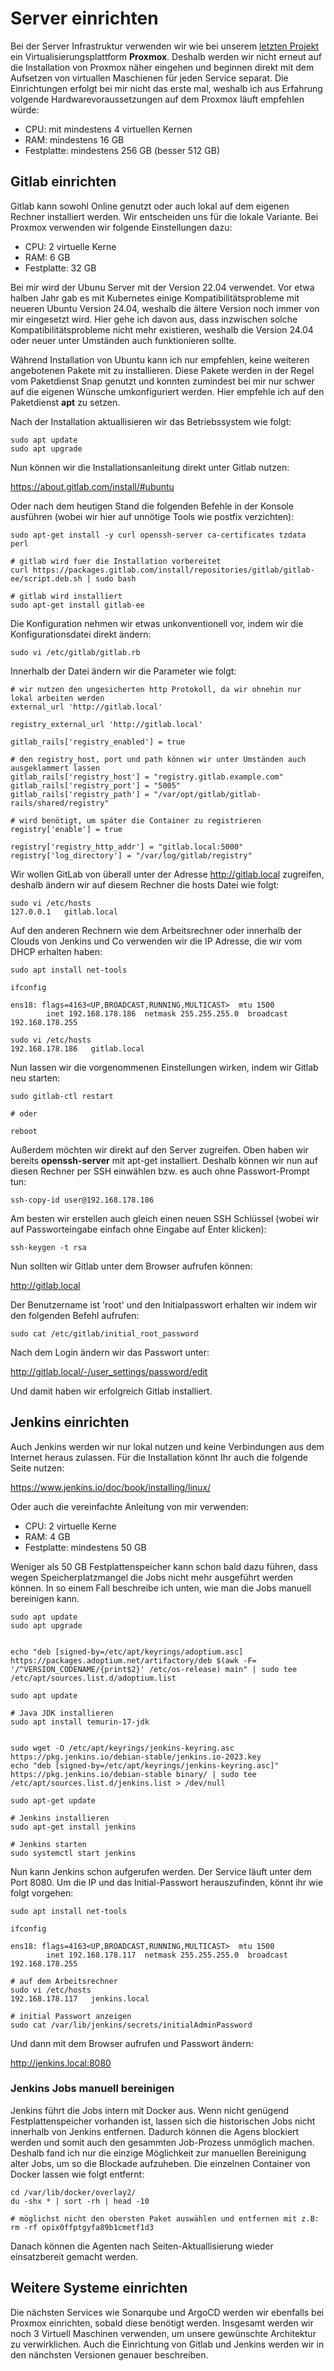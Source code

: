 # Server einrichten

Bei der Server Infrastruktur verwenden wir wie bei unserem <a href="https://github.com/SchmidtWaldemar/selfcare-management/blob/main/additional_infos/08_CI-CD_Pipelines.md#proxmox-hosts-aufsetzen">letzten Projekt</a> ein Virtualisierungsplattform <b>Proxmox</b>. Deshalb werden wir nicht erneut auf die Installation von Proxmox näher eingehen und beginnen direkt mit dem Aufsetzen von virtuallen Maschienen für jeden Service separat. Die Einrichtungen erfolgt bei mir nicht das erste mal, weshalb ich aus Erfahrung volgende Hardwarevoraussetzungen auf dem Proxmox läuft empfehlen würde:

- CPU: mit mindestens 4 virtuellen Kernen
- RAM: mindestens 16 GB
- Festplatte: mindestens 256 GB (besser 512 GB)

## Gitlab einrichten

Gitlab kann sowohl Online genutzt oder auch lokal auf dem eigenen Rechner installiert werden. Wir entscheiden uns für die lokale Variante. Bei Proxmox verwenden wir folgende Einstellungen dazu:

- CPU: 2 virtuelle Kerne
- RAM: 6 GB
- Festplatte: 32 GB

Bei mir wird der Ubunu Server mit der Version 22.04 verwendet. Vor etwa halben Jahr gab es mit Kubernetes einige Kompatibilitätsprobleme mit neueren Ubuntu Version 24.04, weshalb die ältere Version noch immer von mir eingesetzt wird. Hier gehe ich davon aus, dass inzwischen solche Kompatibilitätsprobleme nicht mehr existieren, weshalb die Version 24.04 oder neuer unter Umständen auch funktionieren sollte.

Während Installation von Ubuntu kann ich nur empfehlen, keine weiteren angebotenen Pakete mit zu installieren. Diese Pakete werden in der Regel vom Paketdienst Snap genutzt und konnten zumindest bei mir nur schwer auf die eigenen Wünsche umkonfiguriert werden. Hier empfehle ich auf den Paketdienst <b>apt</b> zu setzen.

Nach der Installation aktuallisieren wir das Betriebssystem wie folgt:

```
sudo apt update
sudo apt upgrade
```

Nun können wir die Installationsanleitung direkt unter Gitlab nutzen:

https://about.gitlab.com/install/#ubuntu

Oder nach dem heutigen Stand die folgenden Befehle in der Konsole ausführen (wobei wir hier auf unnötige Tools wie postfix verzichten):

```
sudo apt-get install -y curl openssh-server ca-certificates tzdata perl

# gitlab wird fuer die Installation vorbereitet
curl https://packages.gitlab.com/install/repositories/gitlab/gitlab-ee/script.deb.sh | sudo bash

# gitlab wird installiert
sudo apt-get install gitlab-ee
```

Die Konfiguration nehmen wir etwas unkonventionell vor, indem wir die Konfigurationsdatei direkt ändern:

```
sudo vi /etc/gitlab/gitlab.rb
```

Innerhalb der Datei ändern wir die Parameter wie folgt:

```
# wir nutzen den ungesicherten http Protokoll, da wir ohnehin nur lokal arbeiten werden
external_url 'http://gitlab.local'

registry_external_url 'http://gitlab.local'

gitlab_rails['registry_enabled'] = true

# den registry_host, port und path können wir unter Umständen auch ausgeklammert lassen
gitlab_rails['registry_host'] = "registry.gitlab.example.com"
gitlab_rails['registry_port'] = "5005"
gitlab_rails['registry_path'] = "/var/opt/gitlab/gitlab-rails/shared/registry"

# wird benötigt, um später die Container zu registrieren
registry['enable'] = true

registry['registry_http_addr'] = "gitlab.local:5000"
registry['log_directory'] = "/var/log/gitlab/registry"
```

Wir wollen GitLab von überall unter der Adresse http://gitlab.local zugreifen, deshalb ändern wir auf diesem Rechner die hosts Datei wie folgt:

```
sudo vi /etc/hosts
127.0.0.1   gitlab.local
```

Auf den anderen Rechnern wie dem Arbeitsrechner oder innerhalb der Clouds von Jenkins und Co verwenden wir die IP Adresse, die wir vom DHCP erhalten haben:

```
sudo apt install net-tools

ifconfig

ens18: flags=4163<UP,BROADCAST,RUNNING,MULTICAST>  mtu 1500
        inet 192.168.178.186  netmask 255.255.255.0  broadcast 192.168.178.255

sudo vi /etc/hosts
192.168.178.186   gitlab.local
```

Nun lassen wir die vorgenommenen Einstellungen wirken, indem wir Gitlab neu starten:

```
sudo gitlab-ctl restart

# oder

reboot
```

Außerdem möchten wir direkt auf den Server zugreifen. Oben haben wir bereits <b>openssh-server</b> mit apt-get installiert. Deshalb können wir nun auf diesen Rechner per SSH einwählen bzw. es auch ohne Passwort-Prompt tun:

```
ssh-copy-id user@192.168.178.186
```

Am besten wir erstellen auch gleich einen neuen SSH Schlüssel (wobei wir auf Passworteingabe einfach ohne Eingabe auf Enter klicken):

```
ssh-keygen -t rsa
```

Nun sollten wir Gitlab unter dem Browser aufrufen können:

http://gitlab.local

Der Benutzername ist 'root' und den Initialpasswort erhalten wir indem wir den folgenden Befehl aufrufen:

```
sudo cat /etc/gitlab/initial_root_password
```

Nach dem Login ändern wir das Passwort unter:

http://gitlab.local/-/user_settings/password/edit

Und damit haben wir erfolgreich Gitlab installiert.

## Jenkins einrichten

Auch Jenkins werden wir nur lokal nutzen und keine Verbindungen aus dem Internet heraus zulassen. Für die Installation könnt Ihr auch die folgende Seite nutzen:

https://www.jenkins.io/doc/book/installing/linux/

Oder auch die vereinfachte Anleitung von mir verwenden:

- CPU: 2 virtuelle Kerne
- RAM: 4 GB
- Festplatte: mindestens 50 GB

Weniger als 50 GB Festplattenspeicher kann schon bald dazu führen, dass wegen Speicherplatzmangel die Jobs nicht mehr ausgeführt werden können. In so einem Fall beschreibe ich unten, wie man die Jobs manuell bereinigen kann.


```
sudo apt update
sudo apt upgrade


echo "deb [signed-by=/etc/apt/keyrings/adoptium.asc] https://packages.adoptium.net/artifactory/deb $(awk -F= '/^VERSION_CODENAME/{print$2}' /etc/os-release) main" | sudo tee /etc/apt/sources.list.d/adoptium.list

sudo apt update

# Java JDK installieren
sudo apt install temurin-17-jdk


sudo wget -O /etc/apt/keyrings/jenkins-keyring.asc https://pkg.jenkins.io/debian-stable/jenkins.io-2023.key
echo "deb [signed-by=/etc/apt/keyrings/jenkins-keyring.asc]" https://pkg.jenkins.io/debian-stable binary/ | sudo tee /etc/apt/sources.list.d/jenkins.list > /dev/null

sudo apt-get update

# Jenkins installieren
sudo apt-get install jenkins

# Jenkins starten
sudo systemctl start jenkins
```

Nun kann Jenkins schon aufgerufen werden. Der Service läuft unter dem Port 8080. Um die IP und das Initial-Passwort herauszufinden, könnt ihr wie folgt vorgehen:

```
sudo apt install net-tools

ifconfig

ens18: flags=4163<UP,BROADCAST,RUNNING,MULTICAST>  mtu 1500
        inet 192.168.178.117  netmask 255.255.255.0  broadcast 192.168.178.255

# auf dem Arbeitsrechner
sudo vi /etc/hosts
192.168.178.117   jenkins.local

# initial Passwort anzeigen
sudo cat /var/lib/jenkins/secrets/initialAdminPassword
```

Und dann mit dem Browser aufrufen und Passwort ändern:

http://jenkins.local:8080


### Jenkins Jobs manuell bereinigen

Jenkins führt die Jobs intern mit Docker aus. Wenn nicht genügend Festplattenspeicher vorhanden ist, lassen sich die historischen Jobs nicht innerhalb von Jenkins entfernen. Dadurch können die Agens blockiert werden und somit auch den gesammten Job-Prozess unmöglich machen. Deshalb fand ich nur die einzige Möglichkeit zur manuellen Bereinigung alter Jobs, um so die Blockade aufzuheben. Die einzelnen Container von Docker lassen wie folgt entfernt: 

```
cd /var/lib/docker/overlay2/
du -shx * | sort -rh | head -10

# möglichst nicht den obersten Paket auswählen und entfernen mit z.B:
rm -rf opix0ffptgyfa89b1cmetf1d3
```

Danach können die Agenten nach Seiten-Aktuallisierung wieder einsatzbereit gemacht werden.


## Weitere Systeme einrichten

Die nächsten Services wie Sonarqube und ArgoCD werden wir ebenfalls bei Proxmox einrichten, sobald diese benötigt werden. Insgesamt werden wir noch 3 Virtuell Maschinen verwenden, um unsere gewünschte Architektur zu verwirklichen. Auch die Einrichtung von Gitlab und Jenkins werden wir in den nänchsten Versionen genauer beschreiben.
